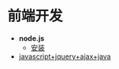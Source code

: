 # 前端开发

- **node.js**
  - [安装](nodejs/install.md)
- [javascript+jquery+ajax+java](end-to-end.interaction/readme.md)
